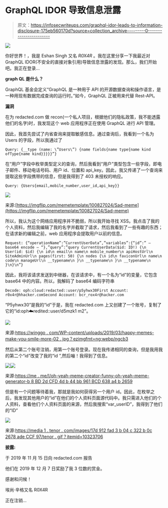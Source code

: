 # GraphQL IDOR 导致信息泄露

> 原文：<https://infosecwriteups.com/graphql-idor-leads-to-information-disclosure-175eb560170d?source=collection_archive---------0----------------------->

![](img/c5b58d051264aacb606100c0543442ae.png)

你好世界！，我是 Eshan Singh 又名 *R0X4R* 。我在这里分享一下我最近对 GraphQL IDOR(不安全的直接对象引用)导致信息泄露的发现。那么，我们开始吧。我正在登录…

**graph QL 是什么？**

GraphQL 基金会定义“GraphQL 是一种用于 API 的开源数据查询和操作语言，是一种用现有数据完成查询的运行时。”如今，GraphQL 正被用来代替 Rest-API。

**漏洞**

在为 redacted.com 做 recon(一个私人项目，根据他们的隐私政策，我不能透露他们的名字)时，我发现这个 web 应用程序正在使用 GraphQL 进行 API 管理。

因此，我首先尝试了内省查询来提取敏感信息。通过查询后，我看到一个名为 Users 的字段，所以我通过了

```
Query: {__type (name: \”Users\”) {name fields{name type{name kind ofType{name kind}}}}}”}
```

在“用户”字段中枚举类型定义的查询，然后我看到“用户”类型包含一些字段，即电子邮件、移动电话号码、用户 id、位置和 api_key。因此，我又传递了一个查询来提取这些字段携带的信息，但是我得到了 403 未授权的响应。

```
Query: {Users{email,mobile_number,user_id,api_key}}
```

![](img/97441888320d524617467afdf40c6371.png)

来源:[https://imgflip.com/memetemplate/100827024/Sad-meme](https://imgflip.com/memetemplate/100827024/Sad-meme)

所以，我认为这个网络应用程序并不脆弱，所以我开始寻找 XSS。我点击了我的个人资料，然后我编辑了我的名字并截取了请求，然后我看到了一些有趣的东西；在请求新的编辑之前，web 应用程序会提取用户以前的信息。

```
Request: {“operationName”:”CurrentUserData”,”variables”:{“id”:” — base64 encode — “},”query”:”query CurrentUserData($id: ID!) {\n User(id: $id) {\n id\n email\n name\n mobile_number\n apiHostUrl\n SiteAdminUrl\n pages(first: 50) {\n nodes {\n id\n faviconUrl\n name\n code\n manageUrl\n __typename\n }\n __typename\n }\n __typename\n }\n}\n”}
```

因此，我将该请求发送到中继器，在该请求中，有一个名为“id”的变量，它包含 base64 中的内容。所以，我解码了 base64 编码字符串

```
Decode: oph:cloud:redacted::user/p5yhwx30First Account: r0x4r@hhacker.comSecond Account: bcr_rox4r@hacker.com
```

“P5yhwx30”是我的“id”于是，我在 redacted.com 上又创建了一个账号，复制了它的“id:oph:cloud:redited::user/d5mzk1 m2”。

![](img/4533ae06e52b2eb055e41c457e11145a.png)

来源:[https://winggo . com/WP-content/uploads/2019/03/happy-memes-make-you-smile-more-02 . jpg？ezimgfmt=ng:webp/ngcb3](https://winkgo.com/wp-content/uploads/2019/03/happy-memes-make-you-smile-more-02.jpg?ezimgfmt=ng:webp/ngcb3)

然后从第二个账号注销，用第一个账号登录。现在我传递相同的查询，但是我用我的第二个“id”改变了我的“id ”,然后嘣！我得到了信息。

![](img/cdcdf44e17f588cbd151cdb96f2031ae.png)![](img/a17811181d85ec21af80a7a2b5f5829f.png)

来源:[https://me . me/I/oh-yeah-meme-creator-funny-oh-yeah-meme-generator-b 8 BD 2d CFD 4d b 44 bb 961 BCD 638 a4 b 2659](https://me.me/i/oh-yeah-meme-creator-funny-oh-yeah-meme-generator-b8bd2dcfd4db44bb961bcd638a4b2659)

但是有一个问题等待着我，那就是我如何获得另一个用户 id。因此，在枚举之后，我发现其他用户的“id”在他们的个人资料页面源代码中。我只需进入他们的个人资料，查看他们个人资料页面的来源，然后我搜索“var_userID”，我得到了他们的“ID”

![](img/81b4670fb133f61193ee75092cdeeaf2.png)

来源:[https://media 1 . tenor . com/images/17d 912 fad 3 b 04 c 322 b 0c 2678 ade CCF 97/tenor . gif？itemid=10323706](https://media1.tenor.com/images/17d912fad3b04c322b0c2678adeccf97/tenor.gif?itemid=10323706)

**披露:**

于 2019 年 11 月 15 日向 redacted.com 报告

他们在 2019 年 12 月 7 日奖励了我 3 位数的赏金。

感谢和问候！

埃尚·辛格又名 R0X4R

正在注销…